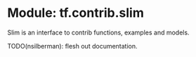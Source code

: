 <div itemscope itemtype="http://developers.google.com/ReferenceObject">
<meta itemprop="name" content="tf.contrib.slim" />
<meta itemprop="path" content="Stable" />
</div>

# Module: tf.contrib.slim

Slim is an interface to contrib functions, examples and models.

TODO(nsilberman): flesh out documentation.

